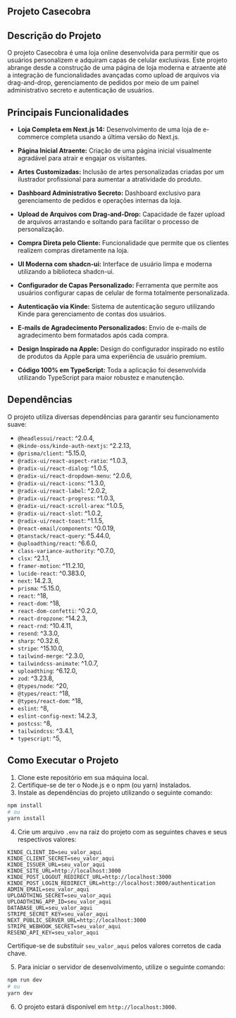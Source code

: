 ## Projeto Casecobra

## Descrição do Projeto

O projeto Casecobra é uma loja online desenvolvida para permitir que os usuários personalizem e adquiram capas de celular exclusivas. Este projeto abrange desde a construção de uma página de loja moderna e atraente até a integração de funcionalidades avançadas como upload de arquivos via drag-and-drop, gerenciamento de pedidos por meio de um painel administrativo secreto e autenticação de usuários.

## Principais Funcionalidades

- **Loja Completa em Next.js 14:** Desenvolvimento de uma loja de e-commerce completa usando a última versão do Next.js.

- **Página Inicial Atraente:** Criação de uma página inicial visualmente agradável para atrair e engajar os visitantes.

- **Artes Customizadas:** Inclusão de artes personalizadas criadas por um ilustrador profissional para aumentar a atratividade do produto.

- **Dashboard Administrativo Secreto:** Dashboard exclusivo para gerenciamento de pedidos e operações internas da loja.

- **Upload de Arquivos com Drag-and-Drop:** Capacidade de fazer upload de arquivos arrastando e soltando para facilitar o processo de personalização.

- **Compra Direta pelo Cliente:** Funcionalidade que permite que os clientes realizem compras diretamente na loja.

- **UI Moderna com shadcn-ui:** Interface de usuário limpa e moderna utilizando a biblioteca shadcn-ui.

- **Configurador de Capas Personalizado:** Ferramenta que permite aos usuários configurar capas de celular de forma totalmente personalizada.

- **Autenticação via Kinde:** Sistema de autenticação seguro utilizando Kinde para gerenciamento de contas dos usuários.

- **E-mails de Agradecimento Personalizados:** Envio de e-mails de agradecimento bem formatados após cada compra.

- **Design Inspirado na Apple:** Design do configurador inspirado no estilo de produtos da Apple para uma experiência de usuário premium.

- **Código 100% em TypeScript:** Toda a aplicação foi desenvolvida utilizando TypeScript para maior robustez e manutenção.

## Dependências

O projeto utiliza diversas dependências para garantir seu funcionamento suave:

- `@headlessui/react`: ^2.0.4,
- `@kinde-oss/kinde-auth-nextjs`: ^2.2.13,
- `@prisma/client`: ^5.15.0,
- `@radix-ui/react-aspect-ratio`: ^1.0.3,
- `@radix-ui/react-dialog`: ^1.0.5,
- `@radix-ui/react-dropdown-menu`: ^2.0.6,
- `@radix-ui/react-icons`: ^1.3.0,
- `@radix-ui/react-label`: ^2.0.2,
- `@radix-ui/react-progress`: ^1.0.3,
- `@radix-ui/react-scroll-area`: ^1.0.5,
- `@radix-ui/react-slot`: ^1.0.2,
- `@radix-ui/react-toast`: ^1.1.5,
- `@react-email/components`: ^0.0.19,
- `@tanstack/react-query`: ^5.44.0,
- `@uploadthing/react`: ^6.6.0,
- `class-variance-authority`: ^0.7.0,
- `clsx`: ^2.1.1,
- `framer-motion`: ^11.2.10,
- `lucide-react`: ^0.383.0,
- `next`: 14.2.3,
- `prisma`: ^5.15.0,
- `react`: ^18,
- `react-dom`: ^18,
- `react-dom-confetti`: ^0.2.0,
- `react-dropzone`: ^14.2.3,
- `react-rnd`: ^10.4.11,
- `resend`: ^3.3.0,
- `sharp`: ^0.32.6,
- `stripe`: ^15.10.0,
- `tailwind-merge`: ^2.3.0,
- `tailwindcss-animate`: ^1.0.7,
- `uploadthing`: ^6.12.0,
- `zod`: ^3.23.8,
- `@types/node`: ^20,
- `@types/react`: ^18,
- `@types/react-dom`: ^18,
- `eslint`: ^8,
- `eslint-config-next`: 14.2.3,
- `postcss`: ^8,
- `tailwindcss`: ^3.4.1,
- `typescript`: ^5,

## Como Executar o Projeto

1. Clone este repositório em sua máquina local.
2. Certifique-se de ter o Node.js e o npm (ou yarn) instalados.
3. Instale as dependências do projeto utilizando o seguinte comando:

```bash
npm install
# ou
yarn install
```

4. Crie um arquivo `.env` na raiz do projeto com as seguintes chaves e seus respectivos valores:

```env
KINDE_CLIENT_ID=seu_valor_aqui
KINDE_CLIENT_SECRET=seu_valor_aqui
KINDE_ISSUER_URL=seu_valor_aqui
KINDE_SITE_URL=http://localhost:3000
KINDE_POST_LOGOUT_REDIRECT_URL=http://localhost:3000
KINDE_POST_LOGIN_REDIRECT_URL=http://localhost:3000/authentication
ADMIN_EMAIL=seu_valor_aqui
UPLOADTHING_SECRET=seu_valor_aqui
UPLOADTHING_APP_ID=seu_valor_aqui
DATABASE_URL=seu_valor_aqui
STRIPE_SECRET_KEY=seu_valor_aqui
NEXT_PUBLIC_SERVER_URL=http://localhost:3000
STRIPE_WEBHOOK_SECRET=seu_valor_aqui
RESEND_API_KEY=seu_valor_aqui
```

Certifique-se de substituir `seu_valor_aqui` pelos valores corretos de cada chave.

5. Para iniciar o servidor de desenvolvimento, utilize o seguinte comando:

```bash
npm run dev
# ou
yarn dev
```

6. O projeto estará disponível em `http://localhost:3000`.